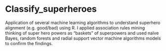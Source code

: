 # Classify_superheroes
Application of several machine learning algorithms to understand superhero alignment (e.g. good/bad) using R. I applied association rules mining thinking of super hero powers as “baskets” of superpowers and used naïve Bayes, random forests and radial support vector machine algorithms models to confirm the findings.
